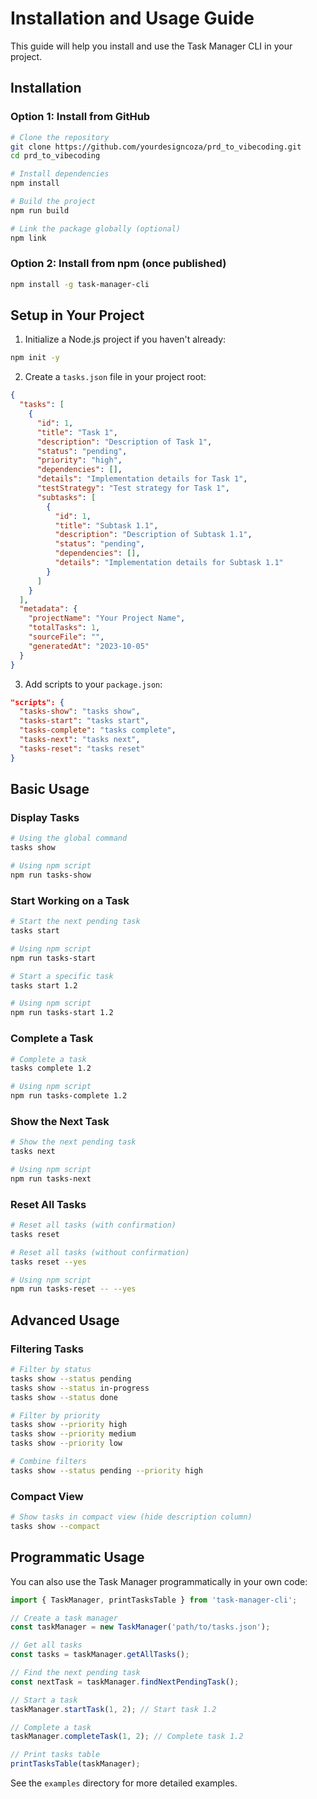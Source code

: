 # Installation and Usage Guide

This guide will help you install and use the Task Manager CLI in your project.

## Installation

### Option 1: Install from GitHub

```bash
# Clone the repository
git clone https://github.com/yourdesigncoza/prd_to_vibecoding.git
cd prd_to_vibecoding

# Install dependencies
npm install

# Build the project
npm run build

# Link the package globally (optional)
npm link
```

### Option 2: Install from npm (once published)

```bash
npm install -g task-manager-cli
```

## Setup in Your Project

1. Initialize a Node.js project if you haven't already:

```bash
npm init -y
```

2. Create a `tasks.json` file in your project root:

```json
{
  "tasks": [
    {
      "id": 1,
      "title": "Task 1",
      "description": "Description of Task 1",
      "status": "pending",
      "priority": "high",
      "dependencies": [],
      "details": "Implementation details for Task 1",
      "testStrategy": "Test strategy for Task 1",
      "subtasks": [
        {
          "id": 1,
          "title": "Subtask 1.1",
          "description": "Description of Subtask 1.1",
          "status": "pending",
          "dependencies": [],
          "details": "Implementation details for Subtask 1.1"
        }
      ]
    }
  ],
  "metadata": {
    "projectName": "Your Project Name",
    "totalTasks": 1,
    "sourceFile": "",
    "generatedAt": "2023-10-05"
  }
}
```

3. Add scripts to your `package.json`:

```json
"scripts": {
  "tasks-show": "tasks show",
  "tasks-start": "tasks start",
  "tasks-complete": "tasks complete",
  "tasks-next": "tasks next",
  "tasks-reset": "tasks reset"
}
```

## Basic Usage

### Display Tasks

```bash
# Using the global command
tasks show

# Using npm script
npm run tasks-show
```

### Start Working on a Task

```bash
# Start the next pending task
tasks start

# Using npm script
npm run tasks-start

# Start a specific task
tasks start 1.2

# Using npm script
npm run tasks-start 1.2
```

### Complete a Task

```bash
# Complete a task
tasks complete 1.2

# Using npm script
npm run tasks-complete 1.2
```

### Show the Next Task

```bash
# Show the next pending task
tasks next

# Using npm script
npm run tasks-next
```

### Reset All Tasks

```bash
# Reset all tasks (with confirmation)
tasks reset

# Reset all tasks (without confirmation)
tasks reset --yes

# Using npm script
npm run tasks-reset -- --yes
```

## Advanced Usage

### Filtering Tasks

```bash
# Filter by status
tasks show --status pending
tasks show --status in-progress
tasks show --status done

# Filter by priority
tasks show --priority high
tasks show --priority medium
tasks show --priority low

# Combine filters
tasks show --status pending --priority high
```

### Compact View

```bash
# Show tasks in compact view (hide description column)
tasks show --compact
```

## Programmatic Usage

You can also use the Task Manager programmatically in your own code:

```javascript
import { TaskManager, printTasksTable } from 'task-manager-cli';

// Create a task manager
const taskManager = new TaskManager('path/to/tasks.json');

// Get all tasks
const tasks = taskManager.getAllTasks();

// Find the next pending task
const nextTask = taskManager.findNextPendingTask();

// Start a task
taskManager.startTask(1, 2); // Start task 1.2

// Complete a task
taskManager.completeTask(1, 2); // Complete task 1.2

// Print tasks table
printTasksTable(taskManager);
```

See the `examples` directory for more detailed examples.
